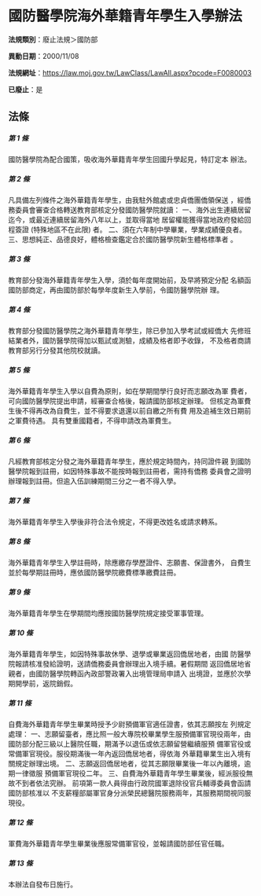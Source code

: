 # 國防醫學院海外華籍青年學生入學辦法

**法規類別**：廢止法規＞國防部

**異動日期**：2000/11/08  

**法規網址**：https://law.moj.gov.tw/LawClass/LawAll.aspx?pcode=F0080003

**已廢止**：是



## 法條
##### 第 1 條
國防醫學院為配合國策，吸收海外華籍青年學生回國升學起見，特訂定本
辦法。

##### 第 2 條
凡具備左列條件之海外華籍青年學生，由我駐外館處或忠貞僑團僑領保送
，經僑務委員會審查合格轉送教育部核定分發國防醫學院就讀：
一、海外出生連續居留迄今，或最近連續居留海外八年以上，並取得當地
    居留權能獲得當地政府發給回程簽證 (特殊地區不在此限) 者。
二、須在六年制中學畢業，學業成績優良者。
三、思想純正、品德良好，體格檢查鑑定合於國防醫學院新生體格標準者
    。


##### 第 3 條
教育部分發海外華籍青年學生入學，須於每年度開始前，及早將預定分配
名額函國防部商定，再由國防部於每學年度新生入學前，令國防醫學院辦
理。

##### 第 4 條
教育部分發國防醫學院之海外華籍青年學生，除已參加入學考試或經僑大
先修班結業者外，國防醫學院得加以甄試或測驗，成績及格者即予收錄，
不及格者商請教育部另行分發其他院校就讀。

##### 第 5 條
海外華籍青年學生入學以自費為原則，如在學期間學行良好而志願改為軍
費者，可向國防醫學院提出申請，經審查合格後，報請國防部核定辦理。
但核定為軍費生後不得再改為自費生，並不得要求退還以前自繳之所有費
用及追補生效日期前之軍費待遇。
具有雙重國籍者，不得申請改為軍費生。

##### 第 6 條
凡經教育部核定分發之海外華籍青年學生，應於規定時間內，持同證件親
到國防醫學院報到註冊，如因特殊事故不能按時報到註冊者，需持有僑務
委員會之證明辦理報到註冊。但逾入伍訓練期間三分之一者不得入學。

##### 第 7 條
海外華籍青年學生入學後非符合法令規定，不得更改姓名或請求轉系。

##### 第 8 條
海外華籍青年學生入學註冊時，除應繳存學歷證件、志願書、保證書外，
自費生並於每學期註冊時，應依國防醫學院繳費標準繳費註冊。

##### 第 9 條
海外華籍青年學生在學期間均應按國防醫學院規定接受軍事管理。

##### 第 10 條
海外華籍青年學生，如因特殊事故休學、退學或畢業返回僑居地者，由國
防醫學院報請核准發給證明，送請僑務委員會辦理出入境手續。暑假期間
返回僑居地省親者，由國防醫學院轉函內政部警政署入出境管理局申請入
出境證，並應於次學期開學前，返院銷假。

##### 第 11 條
自費海外華籍青年學生畢業時授予少尉預備軍官適任證書，依其志願按左
列規定處理：
一、志願留臺者，應比照一般大專院校畢業學生服預備軍官現役兩年，由
    國防部分配三級以上醫院任職，期滿予以退伍或依志願留營繼續服預
    備軍官役或常備軍官現役。服役期滿後一年內返回僑居地者，得依海
    外華籍畢業生出入境有關規定辦理出境。
二、志願返回僑居地者，從其志願限畢業後一年以內離境，逾期一律徵服
    預備軍官現役二年。
三、自費海外華籍青年學生畢業後，經派服役無故不到者依法究辦。
前項第一款人員得由行政院國軍退除役官兵輔導委員會函請國防部核准以
不支薪糧部屬軍官身分派榮民總醫院服務兩年，其服務期間視同服現役。


##### 第 12 條
軍費海外華籍青年學生畢業後應服常備軍官役，並報請國防部任官任職。

##### 第 13 條
本辦法自發布日施行。



